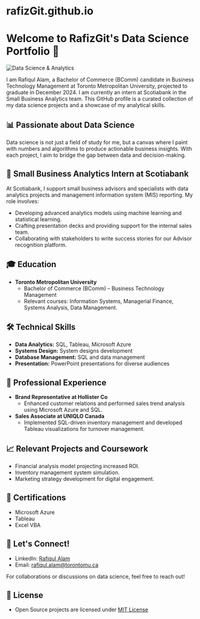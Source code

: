 # rafizGit.github.io
# Welcome to RafizGit's Data Science Portfolio 👋

![Data Science & Analytics](https://img.shields.io/badge/Data%20Science-Portfolio-blue)

I am Rafiqul Alam, a Bachelor of Commerce (BComm) candidate in Business Technology Management at Toronto Metropolitan University, projected to graduate in December 2024. I am currently an intern at Scotiabank in the Small Business Analytics team. This GitHub profile is a curated collection of my data science projects and a showcase of my analytical skills.

## 📊 Passionate about Data Science

Data science is not just a field of study for me, but a canvas where I paint with numbers and algorithms to produce actionable business insights. With each project, I aim to bridge the gap between data and decision-making.

## 💼 Small Business Analytics Intern at Scotiabank

At Scotiabank, I support small business advisors and specialists with data analytics projects and management information system (MIS) reporting. My role involves:

- Developing advanced analytics models using machine learning and statistical learning.
- Crafting presentation decks and providing support for the internal sales team.
- Collaborating with stakeholders to write success stories for our Advisor recognition platform.

## 🎓 Education

- **Toronto Metropolitan University**
  - Bachelor of Commerce (BComm) – Business Technology Management
  - Relevant courses: Information Systems, Managerial Finance, Systems Analysis, Data Management.

## 🛠 Technical Skills

- **Data Analytics:** SQL, Tableau, Microsoft Azure
- **Systems Design:** System designs development
- **Database Management:** SQL and data management
- **Presentation:** PowerPoint presentations for diverse audiences

## 👔 Professional Experience

- **Brand Representative at Hollister Co**
  - Enhanced customer relations and performed sales trend analysis using Microsoft Azure and SQL.
- **Sales Associate at UNIQLO Canada**
  - Implemented SQL-driven inventory management and developed Tableau visualizations for turnover management.

## 📈 Relevant Projects and Coursework

- Financial analysis model projecting increased ROI.
- Inventory management system simulation.
- Marketing strategy development for digital engagement.

## 📝 Certifications

- Microsoft Azure
- Tableau
- Excel VBA

## 🤝 Let's Connect!

- LinkedIn: [Rafiqul Alam](https://www.linkedin.com/in/rafiqul-alam-80035620b/)
- Email: [rafiqul.alam@torontomu.ca](mailto:rafiqul.alam@torontomu.ca)

For collaborations or discussions on data science, feel free to reach out!

## 📝 License

- Open Source projects are licensed under [MIT License](LICENSE.md)
